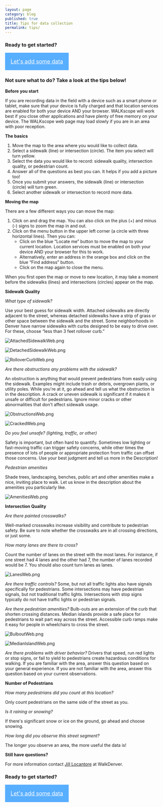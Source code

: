 ```yaml
---
layout: page
category: blog
published: true
title: Tips for data collection
permalink: tips/
---
```


### Ready to get started?

<a class="button" href="http://app.localdata.com/mobile/#walkscope" style="color:#fff; background: #58aeff; padding: 1em; display:inline-block; font-size: 18px">Let's add some data</a>

### Not sure what to do? Take a look at the tips below!

**Before you start**

If you are recording data in the field with a device such as a smart phone or tablet, make sure that your device is fully charged and that location services are enabled for both your device AND your browser.  WALKscope will work best if you close other applications and have plenty of free memory on your device.  The WALKscope web page may load slowly if you are in an area with poor reception.

**The basics**
1.	Move the map to the area where you would like to collect data.
2.	Select a sidewalk (line) or intersection (circle).  The item you select will turn yellow.
3.	Select the data you would like to record: sidewalk quality, intersection quality, or pedestrian count.
4.	Answer all of the questions as best you can.  It helps if you add a picture too!
5.	Once you submit your answers, the sidewalk (line) or intersection (circle) will turn green.  
6.	Select another sidewalk or intersection to record more data.

**Moving the map**

There are a few different ways you can move the map:
1.	Click on and drag the map.  You can also click on the plus (+) and minus (-) signs to zoom the map in and out.
2.	Click on the menu button in the upper left corner (a circle with three horizontal lines).  Then you can:
	-	Click on the blue “Locate me” button to move the map to your current location.  Location services must be enabled on both your device AND your browser for this to work.
	-	Alternatively, enter an address in the orange box and click on the blue “Find address” button.
	-	Click on the map again to close the menu.

When you first open the map or move to new location, it may take a moment before the sidewalks (lines) and intersections (circles) appear on the map.

**Sidewalk Quality**

_What type of sidewalk?_

Use your best guess for sidewalk width.  Attached sidewalks are directly adjacent to the street, whereas detached sidewalks have a strip of grass or other space between the sidewalk and the street. Some neighborhoods in Denver have narrow sidewalks with curbs designed to be easy to drive over.  For these, choose “less than 3 feet rollover curb.”

![AttachedSidewalkWeb.png](/_posts/AttachedSidewalkWeb.png)

![DetachedSidewalkWeb.png](/_posts/DetachedSidewalkWeb.png)

![RolloverCurbWeb.png](/_posts/RolloverCurbWeb.png)

_Are there obstructions any problems with the sidewalk?_

An obstruction is anything that would prevent pedestrians from easily using the sidewalk. Examples might include trash or debris, overgrown plants, or utility poles. While you're at it, go ahead and tell us what the obstruction is in the description. A crack or uneven sidewalk is significant if it makes it unsafe or difficult for pedestrians. Ignore minor cracks or other abnormalities that don't affect sidewalk usage.

![ObstructionsWeb.png](/_posts/ObstructionsWeb.png)

![CrackedWeb.png](/_posts/CrackedWeb.png)

_Do you feel unsafe? (lighting, traffic, or other)_

Safety is important, but often hard to quantify. Sometimes low lighting or fast-moving traffic can trigger safety concerns, while other times the presence of lots of people or appropriate protection from traffic can offset those concerns. Use your best judgment and tell us more in the Description!

_Pedestrian amenities_

Shade trees, landscaping, benches, public art and other amenities make a nice, inviting place to walk.  Let us know in the description about the amenities you particularly like.

![AmenitiesWeb.png](/_posts/AmenitiesWeb.png)


**Intersection Quality**

_Are there painted crosswalks?_

Well-marked crosswalks increase visibility and contribute to pedestrian safety.  Be sure to note whether the crosswalks are in all crossing directions, or just some.

_How many lanes are there to cross?_

Count the number of lanes on the street with the most lanes. For instance, if one street had 4 lanes and the other had 7, the number of lanes recorded would be 7. You should also count turn lanes as lanes.

![LanesWeb.png](/_posts/LanesWeb.png)

_Are there traffic controls?_
Some, but not all traffic lights also have signals specifically for pedestrians.  Some intersections may have pedestrian signals, but not traditional traffic lights.  Intersections with stop signs typically do not have traffic lights or pedestrian signals.

_Are there pedestrian amenities?_
Bulb-outs are an extension of the curb that shorten crossing distances.  Median islands provide a safe place for pedestrians to wait part way across the street.  Accessible curb ramps make it easy for people in wheelchairs to cross the street.

![BulboutWeb.png](/_posts/BulboutWeb.png)

![MedianIslandWeb.png](/_posts/MedianIslandWeb.png)

_Are there problems with driver behavior?_
Drivers that speed, run red lights or stop signs, or fail to yield to pedestrians create hazardous conditions for walking.  If you are familiar with the area, answer this question based on your general experience.  If you are not familiar with the area, answer this question based on your current observations.

**Number of Pedestrians**

_How many pedestrians did you count at this location?_

Only count pedestrians on the same side of the street as you.

_Is it raining or snowing?_

If there's significant snow or ice on the ground, go ahead and choose snowing.

_How long did you observe this street segment?_

The longer you observe an area, the more useful the data is! 

**Still have questions?**

For more information contact [Jill Locantore](mailto:jill.locantore@walkdenver.org) at WalkDenver.

### Ready to get started?

<a class="button" href="http://ptx-dev.herokuapp.com/mobile/#walkscope" style="color:#fff; background: #58aeff; padding: 1em; display:inline-block; font-size: 18px">Let's add some data</a>